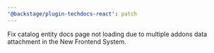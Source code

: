 ```yaml
---
'@backstage/plugin-techdocs-react': patch
---
```


Fix catalog entity docs page not loading due to multiple addons data attachment in the New Frontend System.
